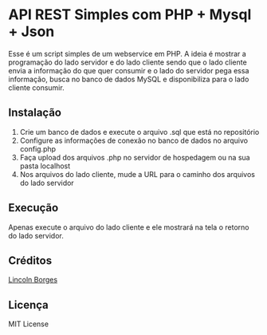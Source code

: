 # API REST Simples com PHP + Mysql + Json

Esse é um script simples de um webservice em PHP.
A ideia é mostrar a programação do lado servidor e do lado cliente sendo que o lado cliente envia a informação do que quer consumir e o lado do servidor pega essa informação, busca no banco de dados MySQL e disponibiliza para o lado cliente consumir.

## Instalação

1. Crie um banco de dados e execute o arquivo .sql que está no repositório
2. Configure as informações de conexão no banco de dados no arquivo config.php
3. Faça upload dos arquivos .php no servidor de hospedagem ou na sua pasta localhost
4. Nos arquivos do lado cliente, mude a URL para o caminho dos arquivos do lado servidor

## Execução

Apenas execute o arquivo do lado cliente e ele mostrará na tela o retorno do lado servidor.

## Créditos

<a href="http://www.lnborges.com.br/" target="_blank">Lincoln Borges</a>

## Licença

 MIT License
